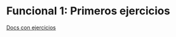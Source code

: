# Funcional 1: Primeros ejercicios

[Docs con ejercicios](https://docs.google.com/document/d/15VME8b-t_jXznNpPaTevLM3ETlRUAX1cI79tg6TikXY/edit#heading=h.3oms3oo32dd5)